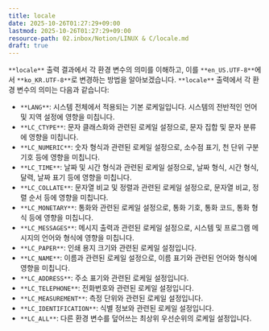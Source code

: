 ```yaml
---
title: locale
date: 2025-10-26T01:27:29+09:00
lastmod: 2025-10-26T01:27:29+09:00
resource-path: 02.inbox/Notion/LINUX & C/locale.md
draft: true
---
```

`**locale**` 출력 결과에서 각 환경 변수의 의미를 이해하고, 이를 `**en_US.UTF-8**`에서 `**ko_KR.UTF-8**`로 변경하는 방법을 알아보겠습니다. `**locale**` 출력에서 각 환경 변수의 의미는 다음과 같습니다:

- `**LANG**`: 시스템 전체에서 적용되는 기본 로케일입니다. 시스템의 전반적인 언어 및 지역 설정에 영향을 미칩니다.
- `**LC_CTYPE**`: 문자 클래스화와 관련된 로케일 설정으로, 문자 집합 및 문자 분류에 영향을 미칩니다.
- `**LC_NUMERIC**`: 숫자 형식과 관련된 로케일 설정으로, 소수점 표기, 천 단위 구분 기호 등에 영향을 미칩니다.
- `**LC_TIME**`: 날짜 및 시간 형식과 관련된 로케일 설정으로, 날짜 형식, 시간 형식, 달력, 날짜 표기 등에 영향을 미칩니다.
- `**LC_COLLATE**`: 문자열 비교 및 정렬과 관련된 로케일 설정으로, 문자열 비교, 정렬 순서 등에 영향을 미칩니다.
- `**LC_MONETARY**`: 통화와 관련된 로케일 설정으로, 통화 기호, 통화 코드, 통화 형식 등에 영향을 미칩니다.
- `**LC_MESSAGES**`: 메시지 출력과 관련된 로케일 설정으로, 시스템 및 프로그램 메시지의 언어와 형식에 영향을 미칩니다.
- `**LC_PAPER**`: 인쇄 용지 크기와 관련된 로케일 설정입니다.
- `**LC_NAME**`: 이름과 관련된 로케일 설정으로, 이름 표기와 관련된 언어와 형식에 영향을 미칩니다.
- `**LC_ADDRESS**`: 주소 표기와 관련된 로케일 설정입니다.
- `**LC_TELEPHONE**`: 전화번호와 관련된 로케일 설정입니다.
- `**LC_MEASUREMENT**`: 측정 단위와 관련된 로케일 설정입니다.
- `**LC_IDENTIFICATION**`: 식별 정보와 관련된 로케일 설정입니다.
- `**LC_ALL**`: 다른 환경 변수를 덮어쓰는 최상위 우선순위의 로케일 설정입니다.